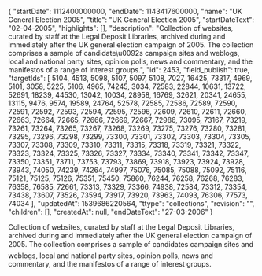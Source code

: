 {
  "startDate": 1112400000000, 
  "endDate": 1143417600000, 
  "name": "UK General Election 2005", 
  "title": "UK General Election 2005", 
  "startDateText": "02-04-2005", 
  "highlights": [], 
  "description": "Collection of websites, curated by staff at the Legal Deposit Libraries, archived during and immediately after the UK general election campaign of 2005. The collection comprises a sample of candidate\u0092s campaign sites and weblogs, local and national party sites, opinion polls, news and commentary, and the manifestos of a range of interest groups.", 
  "id": 2453, 
  "field_publish": true, 
  "targetIds": [
    5104, 
    4513, 
    5098, 
    5107, 
    5097, 
    5108, 
    7027, 
    16425, 
    73317, 
    4969, 
    5101, 
    3058, 
    5225, 
    5106, 
    4965, 
    74245, 
    3034, 
    72583, 
    22844, 
    10631, 
    13722, 
    52691, 
    18239, 
    44530, 
    13042, 
    10034, 
    28958, 
    16769, 
    32621, 
    20341, 
    24655, 
    13115, 
    9476, 
    9574, 
    19589, 
    24764, 
    52578, 
    72585, 
    72586, 
    72589, 
    72590, 
    72591, 
    72592, 
    72593, 
    72594, 
    72595, 
    72596, 
    72609, 
    72610, 
    72611, 
    72660, 
    72663, 
    72664, 
    72665, 
    72666, 
    72669, 
    72667, 
    72986, 
    73095, 
    73167, 
    73219, 
    73261, 
    73264, 
    73265, 
    73267, 
    73268, 
    73269, 
    73275, 
    73276, 
    73280, 
    73281, 
    73295, 
    73296, 
    73298, 
    73299, 
    73300, 
    73301, 
    73302, 
    73303, 
    73304, 
    73305, 
    73307, 
    73308, 
    73309, 
    73310, 
    73311, 
    73315, 
    73318, 
    73319, 
    73321, 
    73322, 
    73323, 
    73324, 
    73325, 
    73326, 
    73327, 
    73334, 
    73340, 
    73341, 
    73342, 
    73347, 
    73350, 
    73351, 
    73711, 
    73753, 
    73793, 
    73869, 
    73918, 
    73923, 
    73924, 
    73928, 
    73943, 
    74050, 
    74239, 
    74264, 
    74997, 
    75076, 
    75085, 
    75088, 
    75092, 
    75116, 
    75121, 
    75125, 
    75126, 
    75351, 
    75450, 
    75860, 
    76244, 
    76258, 
    76268, 
    76283, 
    76358, 
    76585, 
    72661, 
    73313, 
    73329, 
    73366, 
    74938, 
    72584, 
    73312, 
    73354, 
    73438, 
    73607, 
    73526, 
    73594, 
    73917, 
    73920, 
    73963, 
    74093, 
    76306, 
    77573, 
    74034
  ], 
  "updatedAt": 1539686220564, 
  "ttype": "collections", 
  "revision": "", 
  "children": [], 
  "createdAt": null, 
  "endDateText": "27-03-2006"
}

Collection of websites, curated by staff at the Legal Deposit Libraries, archived during and immediately after the UK general election campaign of 2005. The collection comprises a sample of candidates campaign sites and weblogs, local and national party sites, opinion polls, news and commentary, and the manifestos of a range of interest groups.